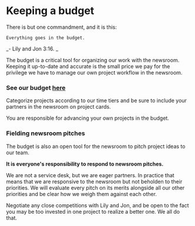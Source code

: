 # Keeping a budget

There is but one commandment, and it is this:

    Everything goes in the budget.

_\- Lily and Jon 3:16. _    


The budget is a critical tool for organizing our work with the newsroom. Keeping it up-to-date and accurate is the small price we pay for the privilege we have to manage our own project workflow in the newsroom.


### See our budget [here](https://docs.google.com/document/d/10IjQHa4fKUplgKFnCy_2PN-2xeS2Ns22GATv8UlkgUU/edit?usp=sharing)

Categorize projects according to our time tiers and be sure to include your partners in the newsroom on project cards.

You are responsible for advancing your own projects in the budget.

### Fielding newsroom pitches

The budget is also an open tool for the newsroom to pitch project ideas to our team.

**It is everyone's responsibility to respond to newsroom pitches.**

We are not a service desk, but we are eager partners. In practice that means that we are responsive to the newsroom but not beholden to their priorities. We will evaluate every pitch on its merits alongside all our other priorities and be clear how we weigh them against each other.

Negotiate any close competitions with Lily and Jon, and be open to the fact you may be too invested in one project to realize a better one. We all do that.




